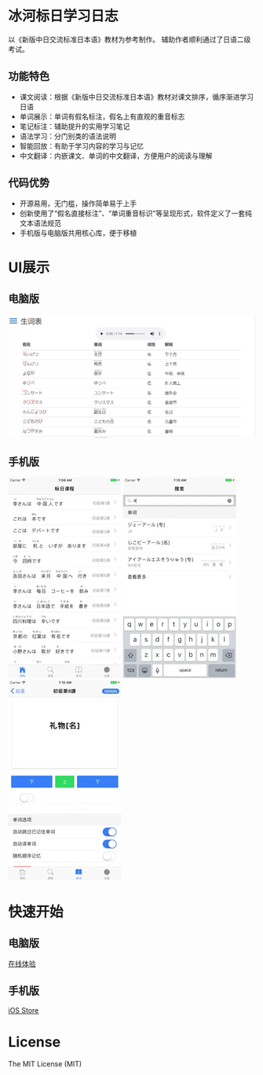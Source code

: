 # 冰河标日学习日志

以《新版中日交流标准日本语》教材为参考制作。
辅助作者顺利通过了日语二级考试。

## 功能特色

- 课文阅读：根据《新版中日交流标准日本语》教材对课文排序，循序渐进学习日语
- 单词展示：单词有假名标注，假名上有直观的重音标志
- 笔记标注：辅助提升的实用学习笔记
- 语法学习：分门别类的语法说明
- 智能回放：有助于学习内容的学习与记忆
- 中文翻译：内嵌课文、单词的中文翻译，方便用户的阅读与理解

## 代码优势

- 开源易用，无门槛，操作简单易于上手
- 创新使用了“假名直接标注”、“单词重音标识”等呈现形式，软件定义了一套纯文本语法规范
- 手机版与电脑版共用核心库，便于移植

# UI展示

## 电脑版

![](images/computer-ui.png)

## 手机版

![](images/mobile-ui1.webp)
![](images/mobile-ui2.webp)
![](images/mobile-ui3.webp)

# 快速开始

## 电脑版

[在线体验](http://japan.icerdesign.com/)

## 手机版

[iOS Store](https://apps.apple.com/jp/app/标准日本语学习日志-初级-笔记-背单词-查语法/id1292939660)


# License

The MIT License (MIT)